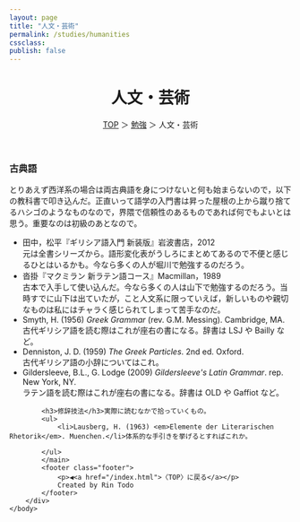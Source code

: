 ```yaml
---
layout: page
title: "人文・芸術"
permalink: /studies/humanities
cssclass:
publish: false
---
```




<html lang="ja">
   <head>

   </head>
    <body>
        <div class="wrap">
            <header>
                <h1>人文・芸術</h1>
                <span><a href="/index.html">TOP</a> ＞ <a href="/studies.html">勉強</a> ＞ 人文・芸術</span>
            </header>
            <main>
            <h3>古典語</h3>とりあえず西洋系の場合は両古典語を身につけないと何も始まらないので，以下の教科書で叩き込んだ。正直いって語学の入門書は昇った屋根の上から蹴り捨てるハシゴのようなものなので，界隈で信頼性のあるものであれば何でもよいとは思う。重要なのは初級のあとなので。
            <ul>
                <li>田中，松平『ギリシア語入門 新装版』岩波書店，2012</li>元は全書シリーズから。語形変化表がうしろにまとめてあるので不便と感じるひとはいるかも。今なら多くの人が堀川で勉強するのだろう。
                <li>沓掛『マクミラン 新ラテン語コース』Macmillan，1989</li>古本で入手して使い込んだ。今なら多くの人は山下で勉強するのだろう。当時すでに山下は出ていたが，こと人文系に限っていえば，新しいものや親切なものは私にはチャラく感じられてしまって苦手なのだ。
                <li>Smyth, H. (1956) <em>Greek Grammar</em> (rev. G.M. Messing). Cambridge, MA.</li>古代ギリシア語を読む際はこれが座右の書になる。辞書は LSJ や Bailly など。
                <li>Denniston, J. D. (1959) <em>The Greek Particles</em>. 2nd ed. Oxford.</li>古代ギリシア語の小辞についてはこれ。
                <li>Gildersleeve, B.L., G. Lodge (2009) <em>Gildersleeve's Latin Grammar</em>. rep. New York, NY.</li>ラテン語を読む際はこれが座右の書になる。辞書は OLD や Gaffiot など。
            </ul>

            <h3>修辞技法</h3>実際に読むなかで拾っていくもの。
            <ul>
                <li>Lausberg, H. (1963) <em>Elemente der Literarischen Rhetorik</em>. Muenchen.</li>体系的な手引きを挙げるとすればこれか。

            </ul>
            </main>
            <footer class="footer">
                <p>◀<a href="/index.html">〈TOP〉に戻る</a></p>
                Created by Rin Todo
            </footer>
        </div>
    </body>
</html>

